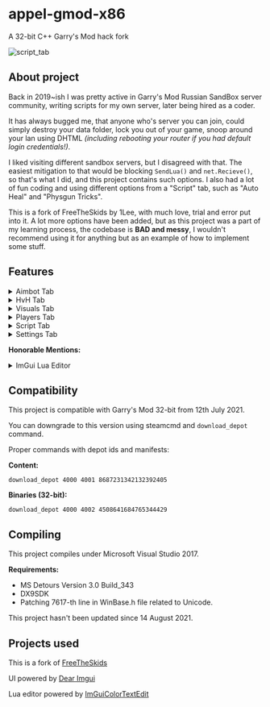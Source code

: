 # appel-gmod-x86
A 32-bit C++ Garry's Mod hack fork

![script_tab](https://github.com/user-attachments/assets/606d8220-48ab-4c2c-8818-92991da12ce7)

## About project
Back in 2019~ish I was pretty active in Garry's Mod Russian SandBox server community, writing scripts for my own server, later being hired as a coder. 

It has always bugged me, that anyone who's server you can join, could simply destroy your data folder, lock you out of your game, snoop around your lan using DHTML *(including rebooting your router if you had default login credentials!)*. 

I liked visiting different sandbox servers, but I disagreed with that. The easiest mitigation to that would be blocking `SendLua()` and `net.Recieve()`, so that's what I did, and this project contains such options.
I also had a lot of fun coding and using different options from a "Script" tab, such as "Auto Heal" and "Physgun Tricks". 

This is a fork of FreeTheSkids by 1Lee, with much love, trial and error put into it. A lot more options have been added, but as this project was a part of my learning process, the codebase is **BAD and messy**, I wouldn't recommend using it for anything but as an example of how to implement some stuff.

## Features
<details>
<summary>Aimbot Tab</summary>

![aimbot_tab](https://github.com/user-attachments/assets/21754b18-5b24-4642-a69b-1f1beb577e5e)
</details>
<details>
<summary>HvH Tab</summary>

 ![hvh_tab](https://github.com/user-attachments/assets/13eb60a7-8593-4768-bf76-6c35164fafaf)
</details>
<details>
<summary>Visuals Tab</summary>

![vis_tab](https://github.com/user-attachments/assets/e74613de-c2fc-408a-af55-90da0b9d3354)
</details>
<details>
<summary>Players Tab</summary>

 ![player_tab](https://github.com/user-attachments/assets/9cabde79-34b6-4c7c-b968-eae40ede7368)
</details>
<details>
<summary>Script Tab</summary>
 
  ![script_tab](https://github.com/user-attachments/assets/f1ae227c-6405-483a-b2d0-7c815f231525)
</details>
<details>
<summary>Settings Tab</summary>
 
  ![settings_tab](https://github.com/user-attachments/assets/a65cf572-80e5-41eb-9e3c-6cd13d59f34d)
</details>

**Honorable Mentions:**
<details>
<summary>ImGui Lua Editor</summary>
  
![lua_editor](https://github.com/user-attachments/assets/ea29990d-4d73-4eed-80d6-f9c0d3b0e04e)

**Note**:
- Doesn't support inputting cyrillic symbols. Copy-paste works fine.
</details>

## Compatibility
This project is compatible with Garry's Mod 32-bit from 12th July 2021. 

You can downgrade to this version using steamcmd and `download_depot` command.

Proper commands with depot ids and manifests:

**Content:**
```
download_depot 4000 4001 8687231342132392405
```
**Binaries (32-bit):**
```
download_depot 4000 4002 4508641684765344429
```
## Compiling
This project compiles under Microsoft Visual Studio 2017.

**Requirements:**
- MS Detours Version 3.0 Build_343
- DX9SDK
- Patching 7617-th line in WinBase.h file related to Unicode.

This project hasn't been updated since 14 August 2021.

## Projects used
This is a fork of [FreeTheSkids](https://github.com/11Lee1/Free-The-Skids)

UI powered by [Dear Imgui](https://github.com/ocornut/imgui)

Lua editor powered by [ImGuiColorTextEdit](https://github.com/BalazsJako/ImGuiColorTextEdit)



  
